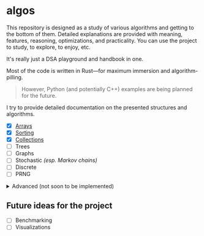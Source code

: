 # algos

This repository is designed as a study of various algorithms and getting to the bottom of them.
Detailed explanations are provided with meaning, features, reasoning, optimizations, and practicality.
You can use the project to study, to explore, to enjoy, etc.

It's really just a DSA playground and handbook in one.

Most of the code is written in Rust—for maximum immersion and algorithm-pilling.
> However, Python (and potentially C++) examples are being planned for the future.

I try to provide detailed documentation on the presented structures and algorithms.

- [x] [Arrays](src/arrays/)
- [x] [Sorting](src/sorting/)
- [x] [Collections](src/collections/)
- [ ] Trees
- [ ] Graphs
- [ ] Stochastic *(esp. Markov chains)*
- [ ] Discrete
- [ ] PRNG

<details>

<summary>Advanced (not soon to be implemented)</summary>

### Advanced

**Linear algebra:**

- [ ] Basic Introduction
- [ ] Vectors
- [ ] Matrices
- [ ] Tensors

**Calculus in code:**

- [ ] Numerical Integrations
- [ ] Series Approximations (`sin`, `exp`, `ln`)
- [ ] Equation Solvers
- [ ] Differential Equations

**Classical mechanics:**

- [ ] Position, distance, and displacement
- [ ] Acceleration
- [ ] Newton laws

</details>

## Future ideas for the project

- [ ] Benchmarking
- [ ] Visualizations

